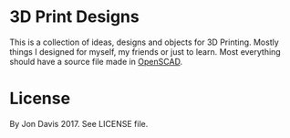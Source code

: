 # 3D Print Designs
This is a collection of ideas, designs and objects for 3D Printing. Mostly things I designed for myself, my friends or just to learn. Most everything should have a source file made in [OpenSCAD](http://www.openscad.org/).

# License
By Jon Davis 2017. See LICENSE file.
